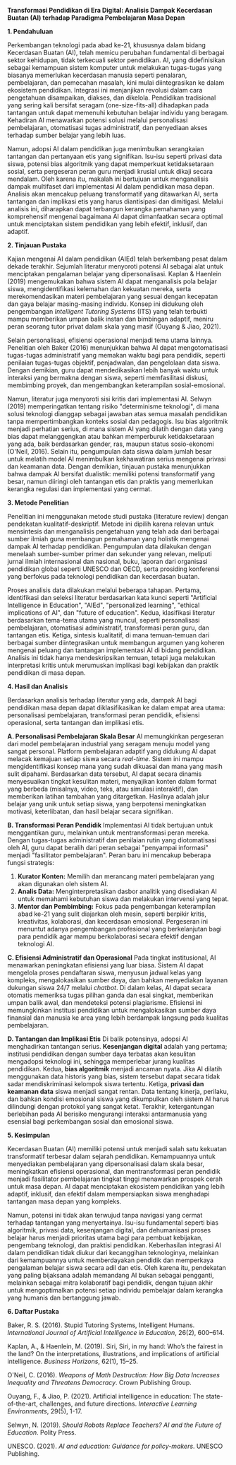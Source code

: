 **Transformasi Pendidikan di Era Digital: Analisis Dampak Kecerdasan Buatan (AI) terhadap Paradigma Pembelajaran Masa Depan**

**1. Pendahuluan**

Perkembangan teknologi pada abad ke-21, khususnya dalam bidang Kecerdasan Buatan (AI), telah memicu perubahan fundamental di berbagai sektor kehidupan, tidak terkecuali sektor pendidikan. AI, yang didefinisikan sebagai kemampuan sistem komputer untuk melakukan tugas-tugas yang biasanya memerlukan kecerdasan manusia seperti penalaran, pembelajaran, dan pemecahan masalah, kini mulai diintegrasikan ke dalam ekosistem pendidikan. Integrasi ini menjanjikan revolusi dalam cara pengetahuan disampaikan, diakses, dan dikelola. Pendidikan tradisional yang sering kali bersifat seragam (one-size-fits-all) dihadapkan pada tantangan untuk dapat memenuhi kebutuhan belajar individu yang beragam. Kehadiran AI menawarkan potensi solusi melalui personalisasi pembelajaran, otomatisasi tugas administratif, dan penyediaan akses terhadap sumber belajar yang lebih luas.

Namun, adopsi AI dalam pendidikan juga menimbulkan serangkaian tantangan dan pertanyaan etis yang signifikan. Isu-isu seperti privasi data siswa, potensi bias algoritmik yang dapat memperkuat ketidaksetaraan sosial, serta pergeseran peran guru menjadi krusial untuk dikaji secara mendalam. Oleh karena itu, makalah ini bertujuan untuk menganalisis dampak multifaset dari implementasi AI dalam pendidikan masa depan. Analisis akan mencakup peluang transformatif yang ditawarkan AI, serta tantangan dan implikasi etis yang harus diantisipasi dan dimitigasi. Melalui analisis ini, diharapkan dapat terbangun kerangka pemahaman yang komprehensif mengenai bagaimana AI dapat dimanfaatkan secara optimal untuk menciptakan sistem pendidikan yang lebih efektif, inklusif, dan adaptif.

**2. Tinjauan Pustaka**

Kajian mengenai AI dalam pendidikan (AIEd) telah berkembang pesat dalam dekade terakhir. Sejumlah literatur menyoroti potensi AI sebagai alat untuk menciptakan pengalaman belajar yang dipersonalisasi. Kaplan & Haenlein (2019) mengemukakan bahwa sistem AI dapat menganalisis pola belajar siswa, mengidentifikasi kelemahan dan kekuatan mereka, serta merekomendasikan materi pembelajaran yang sesuai dengan kecepatan dan gaya belajar masing-masing individu. Konsep ini didukung oleh pengembangan *Intelligent Tutoring Systems* (ITS) yang telah terbukti mampu memberikan umpan balik instan dan bimbingan adaptif, meniru peran seorang tutor privat dalam skala yang masif (Ouyang & Jiao, 2021).

Selain personalisasi, efisiensi operasional menjadi tema utama lainnya. Penelitian oleh Baker (2016) menunjukkan bahwa AI dapat mengotomatisasi tugas-tugas administratif yang memakan waktu bagi para pendidik, seperti penilaian tugas-tugas objektif, penjadwalan, dan pengelolaan data siswa. Dengan demikian, guru dapat mendedikasikan lebih banyak waktu untuk interaksi yang bermakna dengan siswa, seperti memfasilitasi diskusi, membimbing proyek, dan mengembangkan keterampilan sosial-emosional.

Namun, literatur juga menyoroti sisi kritis dari implementasi AI. Selwyn (2019) memperingatkan tentang risiko "determinisme teknologi", di mana solusi teknologi dianggap sebagai jawaban atas semua masalah pendidikan tanpa mempertimbangkan konteks sosial dan pedagogis. Isu bias algoritmik menjadi perhatian serius, di mana sistem AI yang dilatih dengan data yang bias dapat melanggengkan atau bahkan memperburuk ketidaksetaraan yang ada, baik berdasarkan gender, ras, maupun status sosio-ekonomi (O'Neil, 2016). Selain itu, pengumpulan data siswa dalam jumlah besar untuk melatih model AI menimbulkan kekhawatiran serius mengenai privasi dan keamanan data. Dengan demikian, tinjauan pustaka menunjukkan bahwa dampak AI bersifat dualistik: memiliki potensi transformatif yang besar, namun diiringi oleh tantangan etis dan praktis yang memerlukan kerangka regulasi dan implementasi yang cermat.

**3. Metode Penelitian**

Penelitian ini menggunakan metode studi pustaka (literature review) dengan pendekatan kualitatif-deskriptif. Metode ini dipilih karena relevan untuk mensintesis dan menganalisis pengetahuan yang telah ada dari berbagai sumber ilmiah guna membangun pemahaman yang holistik mengenai dampak AI terhadap pendidikan. Pengumpulan data dilakukan dengan menelaah sumber-sumber primer dan sekunder yang relevan, meliputi jurnal ilmiah internasional dan nasional, buku, laporan dari organisasi pendidikan global seperti UNESCO dan OECD, serta prosiding konferensi yang berfokus pada teknologi pendidikan dan kecerdasan buatan.

Proses analisis data dilakukan melalui beberapa tahapan. Pertama, identifikasi dan seleksi literatur berdasarkan kata kunci seperti "Artificial Intelligence in Education", "AIEd", "personalized learning", "ethical implications of AI", dan "future of education". Kedua, klasifikasi literatur berdasarkan tema-tema utama yang muncul, seperti personalisasi pembelajaran, otomatisasi administratif, transformasi peran guru, dan tantangan etis. Ketiga, sintesis kualitatif, di mana temuan-temuan dari berbagai sumber diintegrasikan untuk membangun argumen yang koheren mengenai peluang dan tantangan implementasi AI di bidang pendidikan. Analisis ini tidak hanya mendeskripsikan temuan, tetapi juga melakukan interpretasi kritis untuk merumuskan implikasi bagi kebijakan dan praktik pendidikan di masa depan.

**4. Hasil dan Analisis**

Berdasarkan analisis terhadap literatur yang ada, dampak AI bagi pendidikan masa depan dapat diklasifikasikan ke dalam empat area utama: personalisasi pembelajaran, transformasi peran pendidik, efisiensi operasional, serta tantangan dan implikasi etis.

**A. Personalisasi Pembelajaran Skala Besar**
AI memungkinkan pergeseran dari model pembelajaran industrial yang seragam menuju model yang sangat personal. Platform pembelajaran adaptif yang didukung AI dapat melacak kemajuan setiap siswa secara *real-time*. Sistem ini mampu mengidentifikasi konsep mana yang sudah dikuasai dan mana yang masih sulit dipahami. Berdasarkan data tersebut, AI dapat secara dinamis menyesuaikan tingkat kesulitan materi, menyajikan konten dalam format yang berbeda (misalnya, video, teks, atau simulasi interaktif), dan memberikan latihan tambahan yang ditargetkan. Hasilnya adalah jalur belajar yang unik untuk setiap siswa, yang berpotensi meningkatkan motivasi, keterlibatan, dan hasil belajar secara signifikan.

**B. Transformasi Peran Pendidik**
Implementasi AI tidak bertujuan untuk menggantikan guru, melainkan untuk mentransformasi peran mereka. Dengan tugas-tugas administratif dan penilaian rutin yang diotomatisasi oleh AI, guru dapat beralih dari peran sebagai "penyampai informasi" menjadi "fasilitator pembelajaran". Peran baru ini mencakup beberapa fungsi strategis:
1.  **Kurator Konten:** Memilih dan merancang materi pembelajaran yang akan digunakan oleh sistem AI.
2.  **Analis Data:** Menginterpretasikan dasbor analitik yang disediakan AI untuk memahami kebutuhan siswa dan melakukan intervensi yang tepat.
3.  **Mentor dan Pembimbing:** Fokus pada pengembangan keterampilan abad ke-21 yang sulit diajarkan oleh mesin, seperti berpikir kritis, kreativitas, kolaborasi, dan kecerdasan emosional.
Pergeseran ini menuntut adanya pengembangan profesional yang berkelanjutan bagi para pendidik agar mampu berkolaborasi secara efektif dengan teknologi AI.

**C. Efisiensi Administratif dan Operasional**
Pada tingkat institusional, AI menawarkan peningkatan efisiensi yang luar biasa. Sistem AI dapat mengelola proses pendaftaran siswa, menyusun jadwal kelas yang kompleks, mengalokasikan sumber daya, dan bahkan menyediakan layanan dukungan siswa 24/7 melalui *chatbot*. Di dalam kelas, AI dapat secara otomatis memeriksa tugas pilihan ganda dan esai singkat, memberikan umpan balik awal, dan mendeteksi potensi plagiarisme. Efisiensi ini memungkinkan institusi pendidikan untuk mengalokasikan sumber daya finansial dan manusia ke area yang lebih berdampak langsung pada kualitas pembelajaran.

**D. Tantangan dan Implikasi Etis**
Di balik potensinya, adopsi AI menghadirkan tantangan serius. **Kesenjangan digital** adalah yang pertama; institusi pendidikan dengan sumber daya terbatas akan kesulitan mengadopsi teknologi ini, sehingga memperlebar jurang kualitas pendidikan. Kedua, **bias algoritmik** menjadi ancaman nyata. Jika AI dilatih menggunakan data historis yang bias, sistem tersebut dapat secara tidak sadar mendiskriminasi kelompok siswa tertentu. Ketiga, **privasi dan keamanan data** siswa menjadi sangat rentan. Data tentang kinerja, perilaku, dan bahkan kondisi emosional siswa yang dikumpulkan oleh sistem AI harus dilindungi dengan protokol yang sangat ketat. Terakhir, ketergantungan berlebihan pada AI berisiko mengurangi interaksi antarmanusia yang esensial bagi perkembangan sosial dan emosional siswa.

**5. Kesimpulan**

Kecerdasan Buatan (AI) memiliki potensi untuk menjadi salah satu kekuatan transformatif terbesar dalam sejarah pendidikan. Kemampuannya untuk menyediakan pembelajaran yang dipersonalisasi dalam skala besar, meningkatkan efisiensi operasional, dan mentransformasi peran pendidik menjadi fasilitator pembelajaran tingkat tinggi menawarkan prospek cerah untuk masa depan. AI dapat menciptakan ekosistem pendidikan yang lebih adaptif, inklusif, dan efektif dalam mempersiapkan siswa menghadapi tantangan masa depan yang kompleks.

Namun, potensi ini tidak akan terwujud tanpa navigasi yang cermat terhadap tantangan yang menyertainya. Isu-isu fundamental seperti bias algoritmik, privasi data, kesenjangan digital, dan dehumanisasi proses belajar harus menjadi prioritas utama bagi para pembuat kebijakan, pengembang teknologi, dan praktisi pendidikan. Keberhasilan integrasi AI dalam pendidikan tidak diukur dari kecanggihan teknologinya, melainkan dari kemampuannya untuk memberdayakan pendidik dan memperkaya pengalaman belajar siswa secara adil dan etis. Oleh karena itu, pendekatan yang paling bijaksana adalah memandang AI bukan sebagai pengganti, melainkan sebagai mitra kolaboratif bagi pendidik, dengan tujuan akhir untuk mengoptimalkan potensi setiap individu pembelajar dalam kerangka yang humanis dan bertanggung jawab.

**6. Daftar Pustaka**

Baker, R. S. (2016). Stupid Tutoring Systems, Intelligent Humans. *International Journal of Artificial Intelligence in Education*, 26(2), 600–614.

Kaplan, A., & Haenlein, M. (2019). Siri, Siri, in my hand: Who’s the fairest in the land? On the interpretations, illustrations, and implications of artificial intelligence. *Business Horizons*, 62(1), 15–25.

O'Neil, C. (2016). *Weapons of Math Destruction: How Big Data Increases Inequality and Threatens Democracy*. Crown Publishing Group.

Ouyang, F., & Jiao, P. (2021). Artificial intelligence in education: The state-of-the-art, challenges, and future directions. *Interactive Learning Environments*, 29(5), 1-17.

Selwyn, N. (2019). *Should Robots Replace Teachers? AI and the Future of Education*. Polity Press.

UNESCO. (2021). *AI and education: Guidance for policy-makers*. UNESCO Publishing.